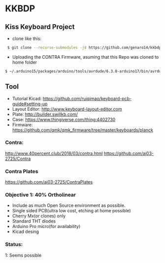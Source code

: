 # KKBDP
## Kiss Keyboard Project
+ clone like this:  
```bash
 $ git clone --recurse-submodules -j8 https://github.com/genaro14/kkbdp
```
+ Uploading the CONTRA Firmware, asuming that this Repo was cloned to home folder
```bash
$ ~/.arduino15/packages/arduino/tools/avrdude/6.3.0-arduino17/bin/avrdude -C~/.arduino15/packages/arduino/tools/avrdude/6.3.0-arduino17/etc/avrdude.conf -v -patmega32u4 -cavr109 -P/dev/ttyACM0 -b57600 -D -Uflash:w:~/keyboard/tmk_keyboard/keyboard/contra/contra.hex:i
```

## Tool
+ Tutorial Kicad: https://github.com/ruiqimao/keyboard-pcb-guide#setting-up
+ Layout Editor: http://www.keyboard-layout-editor.com
+ Plate: http://builder.swillkb.com/
+ Case: https://www.thingiverse.com/thing:4402730
+ Firmware: https://github.com/qmk/qmk_firmware/tree/master/keyboards/planck


### Contra:
http://www.40percent.club/2018/03/contra.html
https://github.com/ai03-2725/Contra
### Contra Plates
https://github.com/ai03-2725/ContraPlates

### Objective 1: 40% Ortholinear
+ Include as much Open Source environment as possible.
+ Single sided PCB(ultra low cost, etching at home possible)
+ Cherry Mx(or clones) only
+ Standard THT diodes
+ Arduino Pro micro(for availability)
+ Kicad desing


### Status:
1: Seems possible
